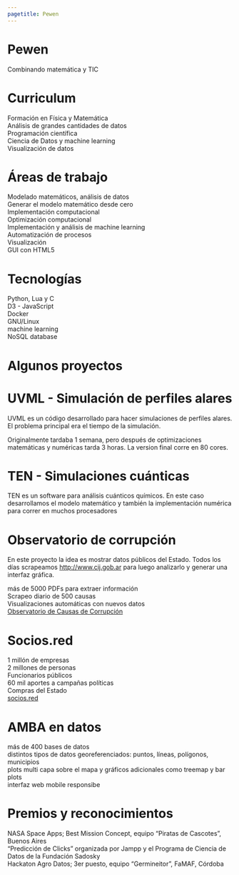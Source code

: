 ```yaml
---
pagetitle: Pewen
---
```


# Pewen
Combinando matemática y TIC

# Curriculum
Formación en Física y Matemática<br>
Análisis de grandes cantidades de datos<br>
Programación científica<br>
Ciencia de Datos y machine learning<br>
Visualización de datos<br>


# Áreas de trabajo
 Modelado matemáticos, análisis de datos<br>
 Generar el modelo matemático desde cero<br>
 Implementación computacional<br>
 Optimización computacional<br>
 Implementación y análisis de machine learning<br>
 Automatización de procesos<br>
 Visualización<br>
 GUI con HTML5

# Tecnologías
 Python, Lua y C<br>
 D3 - JavaScript<br>
 Docker<br>
 GNU/Linux<br>
 machine learning<br>
 NoSQL database

# Algunos proyectos

# UVML - Simulación de perfiles alares
UVML es un código desarrollado para hacer simulaciones de perfiles alares. El problema principal era el tiempo de la simulación.

Originalmente tardaba 1 semana, pero después de optimizaciones matemáticas y numéricas tarda 3 horas. La version final corre en 80 cores.

# TEN - Simulaciones cuánticas
TEN es un software para análisis cuánticos químicos. En este caso desarrollamos el modelo matemático y también la implementación numérica para correr en muchos procesadores

# Observatorio de corrupción
En este proyecto la idea es mostrar datos públicos del Estado. Todos los días scrapeamos http://www.cij.gob.ar para luego analizarlo y generar una interfaz gráfica.

más de 5000 PDFs para extraer información<br>
Scrapeo diario de 500 causas<br>
Visualizaciones automáticas con nuevos datos<br>
[Observatorio de Causas de Corrupción](http://conocimientoabierto.org/observatorio-corrupcion/)

# Socios.red
1 millón de empresas<br>
2 millones de personas<br>
Funcionarios públicos<br>
60 mil aportes a campañas políticas<br>
Compras del Estado <br>
[socios.red](https://secret-device-211719.appspot.com/)

# AMBA en datos
más de 400 bases de datos<br>
distintos tipos de datos georeferenciados: puntos, líneas, polígonos, municipios<br>
plots multi capa sobre el mapa y gráficos adicionales como treemap y bar plots<br>
interfaz web mobile responsibe

# Premios y reconocimientos
NASA Space Apps; Best Mission Concept, equipo “Piratas de Cascotes”, Buenos
Aires<br>
“Predicción de Clicks” organizada por Jampp y el Programa de Ciencia de Datos de la Fundación Sadosky<br>
Hackaton Agro Datos; 3er puesto, equipo “Germineitor”, FaMAF, Córdoba
